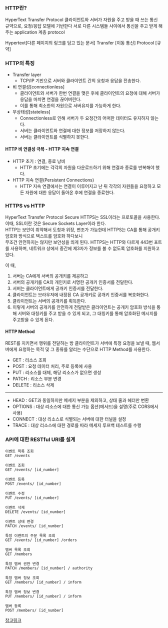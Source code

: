 ### HTTP란?
 HyperText Transfer Protocol
 클라이언트와 서버가 자원을 주고 받을 때 쓰는 통신 규약으로, 요청/응답 모델에 기반한다
 서로 다른 시스템들 사이에서 통신을 주고 받게 해주는 application 계층 protocol

Hypertext[다른 페이지의 링크를 담고 있는 문서]
Transfer [이동 통신]
Protocol [규약]

 ### HTTP의 특징
 * Transfer layer
   * TCP/IP 기반으로 서버와 클라이언트 간의 요청과 응답을 전송한다.
 * 비 연결성[connectionless]
   * 클라이언트와 서버가 한번 연결을 맺은 후에 클라이언트의 요청에 대해 서버가 응답을 마치면 연결을 끊어버린다.
   * 이를 통해 최소한의 자원으로 서버유지를 가능하게 한다.  
 * 무상태성[stateless]
   * Connectionless로 인해 서버가 두 요청간의 어떠한 데이터도 유지하지 않는다.
   * 서버는 클라이언트와 연결에 대한 정보를 저장하지 않는다.
   * 서버는 클라이언트를 식별하지 못한다.

 #### HTTP 비 연결성 극복 - HTTP 지속 연결
  * HTTP 초기 : 연결, 종료 낭비
    * HTTP 초기에는 각각의 자원을 다운로드하기 위해 연결과 종료를 반복해야 했다. 
  * HTTP 지속 연결(Persistent Connections)
    * HTTP 지속 연결에서는 연결이 이루어지고 난 뒤 각각의 자원들을 요청하고 모든 자원에 대한 응답이 돌아온 후에
      연결을 종료한다.
 
### HTTPS vs HTTP
HyperText Transfer Protocol Secure
HTTPS는 SSL이라는 프로토콜을 사용한다.</br>
이때, SSL이란 것은 Secure Sockets Layer이라 한다.</br>
HTTP는 보안이 취약해서 도청과 위장, 변조가 가능한데 HTTPS는 CA를 통해 공개키 암호화 방식으로 텍스트를 암호화 하다보니</br>
무조건 안전하지는 않지만 보안성을 띄게 된다. HTTPS는 HTTP와 다르게 443번 포트를 사용하며, 네트워크 상에서 중간에 제3자가 정보를 볼 수 없도록 암호화를 지원하고 있다.

이 때, 

1. 서버는 CA에게 서버의 공개키를 제공하고
2. 서버의 공개키를 CA의 개인키로 서명한 공개키 인증서를 전달한다.
3. 서버는 클라이언트에게 공개키 인증서를 전달한다.
4. 클라이언트는 브라우저에 내장된 CA 공개키로 공개키 인증서를 복호화한다.
5. 클라이언트는 서버의 공개키를 획득한다.
6. 이렇게 서버의 공개키를 안전하게 전달받은 클라이언트는 공개키 암호화 방식을 통해 서버와 대칭키를 주고 받을 수 있게 되고, 그 대칭키를 통해 암호화된 메시지를 주고받을 수 있게 된다.


#### HTTP Method
 REST를 지키면서 행위를 전달하는 방
 클라이언트가 서버에 특정 요청을 보낼 때, 웹서버에게 요청하는 목적 및 그 종류를 알리는 수단으로 HTTP Method를 사용한다.

 * GET : 리소스 조회
 * POST : 요청 데이터 처리, 주로 등록에 사용
 * PUT : 리소스를 대체, 해당 리소스가 없으면 생성
 * PATCH : 리소스 부분 변경
 * DELETE : 리소스 삭제
______________________________________________________________________________
 * HEAD : GET과 동일하지만 메세지 부분을 제외하고, 상태 줄과 헤더만 변환 
 * OPTIONS : 대상 리소스에 대한 통신 가능 옵션(메서드)을 설명(주로 CORS에서 사용)
 * CONNECT : 대상 리소스로 식별되는 서버에 대한 터널을 설정
 * TRACE : 대상 리소스에 대한 경로를 따라 메세지 루프백 테스트를 수행

   

### API에 대한 RESTful URI를 설계
```
이벤트 목록 조회
GET /events
```
```
이벤트 조회
GET /events/ [id_number]
```
```
이벤트 등록
POST /events/ [id_number]
```
```
이벤트 수정
PUT /events/ [id_number]
```
```
이벤트 삭제
DELETE /events/ [id_number]
```
```
이벤트 상태 변경
PATCH /events/ [id_number]
```
```
특정 이벤트의 주문 목록 조회
GET /events/ [id_number] /orders
```
```
멤버 목록 조회
GET /members
```
```
특정 멤버 권한 변경
PATCH /members/ [id_number] / authority
```
```
특정 멤버 정보 조회
GET /members/ [id_number] / inform
```
```
특정 멤버 정보 변경
PUT /members/ [id_number] / inform
```
```
멤버 등록
POST /members/ [id_number]
```

[참고링크](https://velog.io/@couchcoding/%EA%B0%9C%EB%B0%9C-%EC%B4%88%EB%B3%B4%EB%A5%BC-%EC%9C%84%ED%95%9C-RESTful-API-%EC%84%A4%EA%B3%84-%EA%B0%80%EC%9D%B4%EB%93%9C#%EC%84%A4%EA%B3%84-%EC%98%88)
